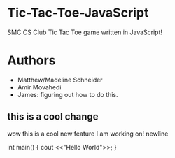 # Tic-Tac-Toe-JavaScript
SMC CS Club Tic Tac Toe game written in JavaScript!

# Authors

- Matthew/Madeline Schneider
- Amir Movahedi
- James: figuring out how to do this.

## this is a cool change

wow this is a cool new feature I am working on!
newline

int main()
{
    cout <<"Hello World">>;
}

